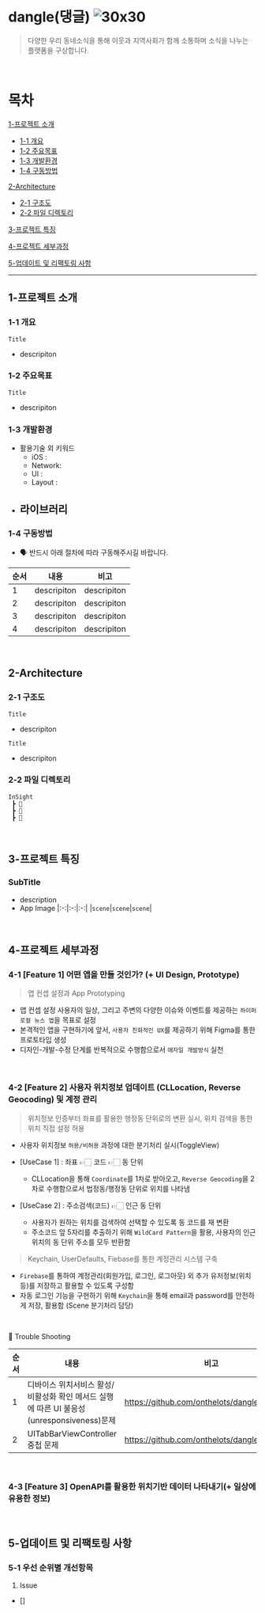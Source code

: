 # dangle(댕글) ![30x30](https://github.com/onthelots/Dangle/assets/107039500/4e289239-10f5-40cf-8e2f-2fdefdb681f2)

> 다양한 우리 동네소식을 통해 이웃과 지역사회가 함께 소통하며 소식을 나누는 플랫폼을 구상합니다.

<br> 

# 목차

[1-프로젝트 소개](#1-프로젝트-소개)

- [1-1 개요](#1-1-개요)
- [1-2 주요목표](#1-2-주요목표)
- [1-3 개발환경](#1-3-개발환경)
- [1-4 구동방법](#1-4-구동방법)

[2-Architecture](#2-architecture)
- [2-1 구조도](#2-1-구조도)
- [2-2 파일 디렉토리](#2-2-파일-디렉토리)

[3-프로젝트 특징](#3-프로젝트-특징)

[4-프로젝트 세부과정](#4-프로젝트-세부과정)

[5-업데이트 및 리팩토링 사항](#5-업데이트-및-리팩토링-사항)


--- 

## 1-프로젝트 소개

### 1-1 개요
`Title`
- descripiton

### 1-2 주요목표
`Title`
- descripiton

### 1-3 개발환경
- 활용기술 외 키워드
  - iOS : 
  - Network: 
  - UI : 
  - Layout : 
- 라이브러리
  - 
 
### 1-4 구동방법
- 🗣️ 반드시 아래 절차에 따라 구동해주시길 바랍니다. 

순서  | 내용  | 비고
----- | ----- | -----
1 | descripiton | descripiton
2 | descripiton | descripiton
3 | descripiton | descripiton
4 | descripiton | descripiton

<br>

## 2-Architecture
### 2-1 구조도

`Title`
- descripiton

`Title`
- descripiton

### 2-2 파일 디렉토리
```
InSight
 ┣ 📂
 ┣ 📂
 ┣ 📂
```

<br>

## 3-프로젝트 특징
### SubTitle
- description
- App Image
|:-:|:-:|:-:|
|`scene`|`scene`|`scene`|

<br>

## 4-프로젝트 세부과정
### 4-1 [Feature 1] 어떤 앱을 만들 것인가? (+ UI Design, Prototype)

> 앱 컨셉 설정과 App Prototyping  
- 앱 컨셉 설정 사용자의 일상, 그리고 주변의 다양한 이슈와 이벤트를 제공하는 `하이퍼 로컬 뉴스 앱`을 목표로 설정
- 본격적인 앱을 구현하기에 앞서, `사용자 친화적인 UX`를 제공하기 위해 Figma를 통한 프로토타입 생성
- 디자인-개발-수정 단계를 반복적으로 수행함으로서 `애자일 개발방식` 실천

<br>

### 4-2 [Feature 2] 사용자 위치정보 업데이트 (CLLocation, Reverse Geocoding) 및 계정 관리
> 위치정보 인증부터 좌표를 활용한 행정동 단위로의 변환 실시, 위치 검색을 통한 위치 직접 설정 허용
- 사용자 위치정보 `허용/비허용` 과정에 대한 분기처리 실시(ToggleView)
- [UseCase 1] : 좌표 👉🏻 코드 👉🏻 동 단위
   - CLLocation을 통해 `Coordinate`를 1차로 받아오고, `Reverse Geocoding`을 2차로 수행함으로서 법정동/행정동 단위로 위치를 나타냄
  
- [UseCase 2] : 주소검색(코드) 👉🏻 인근 동 단위 
   - 사용자가 원하는 위치를 검색하여 선택할 수 있도록 동 코드를 재 변환
   - 주소코드 앞 5자리를 추출하기 위해 `WildCard Pattern`을 활용, 사용자의 인근 위치의 동 단위 주소를 모두 반환함

> Keychain, UserDefaults, Fiebase를 통한 계정관리 시스템 구축
- `Firebase`를 통하여 계정관리(회원가입, 로그인, 로그아웃) 외 추가 유저정보(위치 등)를 저장하고 활용할 수 있도록 구성함
- 자동 로그인 기능을 구현하기 위해 `Keychain`을 통해 email과 password를 안전하게 저장, 활용함 (Scene 분기처리 담당)
  

<br>

🚫 Trouble Shooting

순서  | 내용  | 비고
----| ----- | -----
1| 디바이스 위치서비스 활성/비활성화 확인 메서드 실행에 따른 UI 불응성(unresponsiveness)문제 | https://github.com/onthelots/dangle/issues/8
2| UITabBarViewController 중첩 문제 | https://github.com/onthelots/dangle/issues/22

<br>

### 4-3 [Feature 3] OpenAPI를 활용한 위치기반 데이터 나타내기(+ 일상에 유용한 정보)



<br>

## 5-업데이트 및 리팩토링 사항
### 5-1 우선 순위별 개선항목
1) Issue
- [] 
  
<br>
